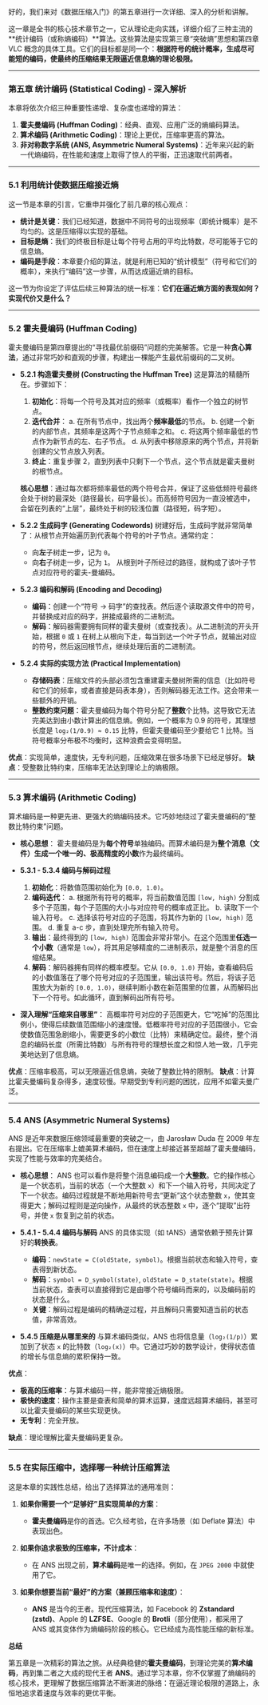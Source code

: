 好的，我们来对《数据压缩入门》的第五章进行一次详细、深入的分析和讲解。

这一章是全书的核心技术章节之一，它从理论走向实践，详细介绍了三种主流的**统计编码（或称熵编码）**算法。这些算法是实现第三章“突破熵”思想和第四章 VLC 概念的具体工具。它们的目标都是同一个：**根据符号的统计概率，生成尽可能短的编码，使最终的压缩结果无限逼近信息熵的理论极限。**

---

### 第五章 统计编码 (Statistical Coding) - 深入解析

本章将依次介绍三种重要性递增、复杂度也递增的算法：

1.  **霍夫曼编码 (Huffman Coding)**：经典、直观、应用广泛的熵编码算法。
2.  **算术编码 (Arithmetic Coding)**：理论上更优，压缩率更高的算法。
3.  **非对称数字系统 (ANS, Asymmetric Numeral Systems)**：近年来兴起的新一代熵编码，在性能和速度上取得了惊人的平衡，正迅速取代前两者。

---

### 5.1 利用统计使数据压缩接近熵

这一节是本章的引言，它重申并强化了前几章的核心观点：

- **统计是关键**：我们已经知道，数据中不同符号的出现频率（即统计概率）是不均匀的。这是压缩得以实现的基础。
- **目标是熵**：我们的终极目标是让每个符号占用的平均比特数，尽可能等于它的信息熵。
- **编码是手段**：本章要介绍的算法，就是利用已知的“统计模型”（符号和它们的概率），来执行“编码”这一步骤，从而达成逼近熵的目标。

这一节为你设定了评估后续三种算法的统一标准：**它们在逼近熵方面的表现如何？实现代价又是什么？**

---

### 5.2 霍夫曼编码 (Huffman Coding)

霍夫曼编码是第四章提出的“寻找最优前缀码”问题的完美解答。它是一种**贪心算法**，通过非常巧妙和直观的步骤，构建出一棵能产生最优前缀码的二叉树。

- **5.2.1 构造霍夫曼树 (Constructing the Huffman Tree)**
  这是算法的精髓所在。步骤如下：

  1.  **初始化**：将每一个符号及其对应的频率（或概率）看作一个独立的树节点。
  2.  **迭代合并**：
      a. 在所有节点中，找出两个**频率最低**的节点。
      b. 创建一个新的内部节点，其频率是这两个子节点频率之和。
      c. 将这两个频率最低的节点作为新节点的左、右子节点。
      d. 从列表中移除原来的两个节点，并将新创建的父节点放入列表。
  3.  **终止**：重复步骤 2，直到列表中只剩下一个节点，这个节点就是霍夫曼树的根节点。

  **核心思想**：通过每次都将频率最低的两个符号合并，保证了这些低频符号最终会处于树的最深处（路径最长，码字最长）。而高频符号因为一直没被选中，会留在列表的“上层”，最终处于树的较浅位置（路径短，码字短）。

- **5.2.2 生成码字 (Generating Codewords)**
  树建好后，生成码字就非常简单了：从根节点开始遍历到代表每个符号的叶子节点。通常约定：

  - 向**左**子树走一步，记为 `0`。
  - 向**右**子树走一步，记为 `1`。
    从根到叶子所经过的路径，就构成了该叶子节点对应符号的霍夫-曼编码。

- **5.2.3 编码和解码 (Encoding and Decoding)**

  - **编码**：创建一个“符号 -> 码字”的查找表。然后逐个读取源文件中的符号，并替换成对应的码字，拼接成最终的二进制流。
  - **解码**：解码器需要拥有同样的霍夫曼树（或查找表）。从二进制流的开头开始，根据 `0` 或 `1` 在树上从根向下走，每当到达一个叶子节点，就输出对应的符号，然后返回根节点，继续处理后面的二进制流。

- **5.2.4 实际的实现方法 (Practical Implementation)**
  - **存储码表**：压缩文件的头部必须包含重建霍夫曼树所需的信息（比如符号和它们的频率，或者直接是码表本身），否则解码器无法工作。这会带来一些额外的开销。
  - **整数约束问题**：霍夫曼编码为每个符号分配了**整数**个比特。这导致它无法完美达到由小数计算出的信息熵。例如，一个概率为 0.9 的符号，其理想长度是 `log₂(1/0.9) ≈ 0.15` 比特，但霍夫曼编码至少要给它 1 比特。当符号概率分布极不均衡时，这种浪费会变得明显。

**优点**：实现简单，速度快，无专利问题，压缩效果在很多场景下已经足够好。
**缺点**：受整数比特约束，压缩率无法达到理论上的熵极限。

---

### 5.3 算术编码 (Arithmetic Coding)

算术编码是一种更先进、更强大的熵编码技术。它巧妙地绕过了霍夫曼编码的“整数比特约束”问题。

- **核心思想**：
  霍夫曼编码是为**每个符号**单独编码。而算术编码是为**整个消息（文件）**生成一个唯一的、极高精度的**小数**作为最终编码。

- **5.3.1 - 5.3.4 编码与解码过程**

  1.  **初始化**：将数值范围初始化为 `[0.0, 1.0)`。
  2.  **编码迭代**：
      a. 根据所有符号的概率，将当前数值范围 `[low, high)` 分割成多个子范围，每个子范围的大小与对应符号的概率成正比。
      b. 读取下一个输入符号。
      c. 选择该符号对应的子范围，将其作为新的 `[low, high)` 范围。
      d. 重复 a-c 步，直到处理完所有输入符号。
  3.  **输出**：最终得到的 `[low, high)` 范围会非常非常小。在这个范围里**任选一个小数**（通常是 `low`），将其用足够精度的二进制表示，就是整个消息的压缩结果。
  4.  **解码**：解码器拥有同样的概率模型。它从 `[0.0, 1.0)` 开始，查看编码后的小数值落在了哪个符号对应的子范围里，输出该符号。然后，将该子范围放大为新的 `[0.0, 1.0)`，继续判断小数在新范围里的位置，从而解码出下一个符号。如此循环，直到解码出所有符号。

- **深入理解“压缩来自哪里”**：
  高概率符号对应的子范围更大，它“吃掉”的范围比例小，使得后续数值范围缩小的速度慢。低概率符号对应的子范围很小，它会使数值范围急剧缩小，需要更多的小数位（比特）来精确定位。最终，整个消息的编码长度（所需比特数）与所有符号的理想长度之和惊人地一致，几乎完美地达到了信息熵。

**优点**：压缩率极高，可以无限逼近信息熵，突破了整数比特的限制。
**缺点**：计算比霍夫曼编码复杂得多，速度较慢。早期受到专利问题的困扰，应用不如霍夫曼广泛。

---

### 5.4 ANS (Asymmetric Numeral Systems)

ANS 是近年来数据压缩领域最重要的突破之一，由 Jarosław Duda 在 2009 年左右提出。它在压缩率上媲美算术编码，但在速度上却接近甚至超越了霍夫曼编码，实现了性能与效率的完美结合。

- **核心思想**：
  ANS 也可以看作是将整个消息编码成一个**大整数**。它的操作核心是一个状态机，当前的状态（一个大整数 `x`）和下一个输入符号，共同决定了下一个状态。编码过程就是不断地用新符号去“更新”这个状态整数 `x`，使其变得更大；解码过程则是逆向操作，从最终的状态整数 `x` 中，逐个“提取”出符号，并使 `x` 恢复到之前的状态。

- **5.4.1 - 5.4.4 编码与解码**
  ANS 的具体实现（如 tANS）通常依赖于预先计算好的**转换表**。

  - **编码**：`newState = C(oldState, symbol)`。根据当前状态和输入符号，查表得到新状态。
  - **解码**：`symbol = D_symbol(state)`, `oldState = D_state(state)`。根据当前状态，查表可以直接得到它是由哪个符号编码而来的，以及编码前的状态是什么。
  - **关键**：解码过程是编码的精确逆过程，并且解码只需要知道当前的状态值，非常高效。

- **5.4.5 压缩是从哪里来的**
  与算术编码类似，ANS 也将信息量（`log₂(1/p)`）累加到了状态 `x` 的比特数（`log₂(x)`）中。它通过巧妙的数学设计，使得状态值的增长与信息熵的累积保持一致。

**优点**：

- **极高的压缩率**：与算术编码一样，能非常接近熵极限。
- **极快的速度**：操作主要是查表和简单的算术运算，速度远超算术编码，甚至可以比霍夫曼编码的某些实现更快。
- **无专利**：完全开放。

**缺点**：理论理解比霍夫曼编码更复杂。

---

### 5.5 在实际压缩中，选择哪一种统计压缩算法

这是本章的实践性总结，给出了选择算法的通用准则：

1.  **如果你需要一个“足够好”且实现简单的方案**：

    - **霍夫曼编码**是你的首选。它久经考验，在许多场景（如 Deflate 算法）中表现出色。

2.  **如果你追求极致的压缩率，不计成本**：

    - 在 ANS 出现之前，**算术编码**是唯一的选择。例如，在 `JPEG 2000` 中就使用了它。

3.  **如果你想要当前“最好”的方案（兼顾压缩率和速度）**：
    - **ANS** 是当今的王者。现代压缩算法，如 Facebook 的 **Zstandard (zstd)**、Apple 的 **LZFSE**、Google 的 **Brotli**（部分使用），都采用了 ANS 或其变体作为熵编码阶段的核心。它已经成为高性能压缩的新标准。

**总结**

第五章是一次精彩的算法之旅。从经典稳健的**霍夫曼编码**，到理论完美的**算术编码**，再到集二者之大成的现代王者 **ANS**。通过学习本章，你不仅掌握了熵编码的核心技术，更理解了数据压缩算法不断演进的脉络：在逼近理论极限的道路上，永恒地追求着速度与效率的更优平衡。
